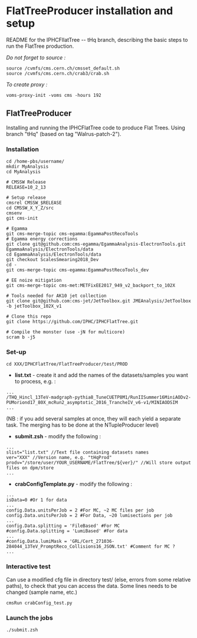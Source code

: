 # FlatTreeProducer installation and setup

README for the IPHCFllatTree -- tHq branch, describing the basic steps to run the FlatTree production.

*Do not forget to source :*
```
source /cvmfs/cms.cern.ch/cmsset_default.sh
source /cvmfs/cms.cern.ch/crab3/crab.sh
```

*To create proxy :*
```
voms-proxy-init -voms cms -hours 192
```

## FlatTreeProducer

Installing and running the IPHCFlatTree code to produce Flat Trees. Using branch "tHq" (based on tag "Walrus-patch-2").

### Installation

```
cd /home-pbs/username/
mkdir MyAnalysis
cd MyAnalysis

# CMSSW Release
RELEASE=10_2_13

# Setup release
cmsrel CMSSW_$RELEASE
cd CMSSW_X_Y_Z/src
cmsenv
git cms-init

# Egamma
git cms-merge-topic cms-egamma:EgammaPostRecoTools
# Egamma energy corrections
git clone git@github.com:cms-egamma/EgammaAnalysis-ElectronTools.git EgammaAnalysis/ElectronTools/data
cd EgammaAnalysis/ElectronTools/data
git checkout ScalesSmearing2018_Dev
cd -
git cms-merge-topic cms-egamma:EgammaPostRecoTools_dev

# EE noize mitigation
git cms-merge-topic cms-met:METFixEE2017_949_v2_backport_to_102X

# Tools needed for AK10 jet collection
git clone git@github.com:cms-jet/JetToolbox.git JMEAnalysis/JetToolbox -b jetToolbox_102X_v1

# Clone this repo
git clone https://github.com/IPHC/IPHCFlatTree.git

# Compile the monster (use -jN for multicore)
scram b -j5
```


### Set-up


```
cd XXX/IPHCFlatTree/FlatTreeProducer/test/PROD
```
* **list.txt** - create it and add the names of the datasets/samples you want to process, e.g. : 
```
...
/THQ_Hincl_13TeV-madgraph-pythia8_TuneCUETP8M1/RunIISummer16MiniAODv2-PUMoriond17_80X_mcRun2_asymptotic_2016_TrancheIV_v6-v1/MINIAODSIM
...
```
(NB : if you add several samples at once, they will each yield a separate task. The merging has to be done at the NTupleProducer level)


* **submit.zsh** - modify the following :
```
...
slist="list.txt" //Text file containing datasets names
ver="XXX" //Version name, e.g. "tHqProd"
prodv="/store/user/YOUR_USERNAME/FlatTree/${ver}/" //Will store output files on dpm/store
...
```

* **crabConfigTemplate.py** - modify the following :
```
...
isData=0 #Or 1 for data
...
config.Data.unitsPerJob = 2 #For MC, ~2 MC files per job
config.Data.unitsPerJob = 2 #For Data, ~20 lumisections per job
...
config.Data.splitting = 'FileBased' #For MC
#config.Data.splitting = 'LumiBased' #For data
...
#config.Data.lumiMask = 'GRL/Cert_271036-284044_13TeV_PromptReco_Collisions16_JSON.txt' #Comment for MC ?
...
```


### Interactive test

Can use a modified cfg file in directory test/ (else, errors from some relative paths), to check that you can access the data. Some lines needs to be changed (sample name, etc.)

```
cmsRun crabConfig_test.py
```


### Launch the jobs

```
./submit.zsh
```
